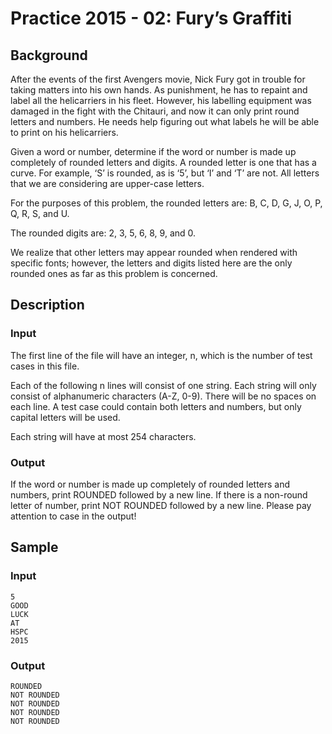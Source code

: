# Practice 2015 - 02: Fury’s Graffiti

## Background
After the events of the first Avengers movie, Nick Fury got in trouble for
taking matters into his own hands. As punishment, he has to repaint and label
all the helicarriers in his fleet. However, his labelling equipment was damaged
in the fight with the Chitauri, and now it can only print round letters and
numbers. He needs help figuring out what labels he will be able to print on
his helicarriers.

Given a word or number, determine if the word or number is made up completely of
rounded letters and digits. A rounded letter is one that has a curve. For
example, ‘S’ is rounded, as is ‘5’, but ‘I’ and ‘T’ are not. All letters that
we are considering are upper-case letters.

For the purposes of this problem, the rounded letters are:
B, C, D, G, J, O, P, Q, R, S, and U.

The rounded digits are:
2, 3, 5, 6, 8, 9, and 0.

We realize that other letters may appear rounded when rendered with specific
fonts; however, the letters and digits listed here are the only rounded ones
as far as this problem is concerned.

## Description

### Input
The first line of the file will have an integer, n, which is the number of test
cases in this file.

Each of the following n lines will consist of one string. Each string will
only consist of alphanumeric characters (A-Z, 0-9). There will be no spaces
on each line. A test case could contain both letters and numbers, but only
capital letters will be used.

Each string will have at most 254 characters.

### Output
If the word or number is made up completely of rounded letters and numbers,
print ROUNDED followed by a new line. If there is a non-round letter of number,
print NOT ROUNDED followed by a new line. Please pay attention to case
in the output!

## Sample
### Input
```
5
GOOD
LUCK
AT
HSPC
2015
```

### Output
```
ROUNDED
NOT ROUNDED
NOT ROUNDED
NOT ROUNDED
NOT ROUNDED
```
